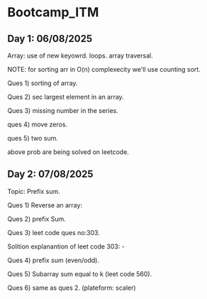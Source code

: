 # Bootcamp_ITM

## Day 1: 06/08/2025

Array: 
    use of new keyowrd.
    loops.
    array traversal.

NOTE: for sorting arr in O(n) complexecity we'll use counting sort.

Ques 1) sorting of array.

Ques 2) sec largest element in an array.

Ques 3) missing number in the series.

ques 4) move zeros.

ques 5) two sum.

above prob are being solved on leetcode.

## Day 2: 07/08/2025

Topic: Prefix sum.

Ques 1) Reverse an array:

Ques 2) prefix Sum.

Ques 3) leet code ques no:303. 

Solition explanantion of leet code 303: -
<!-- https://leetcode.com/problems/range-sum-query-immutable/solutions/1406465/c-java-python-prefix-sum-clean-concise-o-1-space/ -->

Ques 4) prefix sum (even/odd).

Ques 5) Subarray sum equal to k (leet code 560).

Ques 6) same as ques 2. (plateform: scaler)







